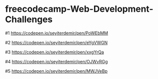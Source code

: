 # freecodecamp-Web-Development-Challenges
#1
https://codepen.io/seyiterdemir/pen/PoWEbMM

#2
https://codepen.io/seyiterdemir/pen/eYgVWGN

#3
https://codepen.io/seyiterdemir/pen/xxgYrQa

#4
https://codepen.io/seyiterdemir/pen/OJWvRGg

#5
https://codepen.io/seyiterdemir/pen/MWJVeBp
